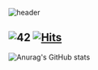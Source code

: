 ![header](https://capsule-render.vercel.app/api?type=Waving&color=gradient&customColorList=3&height=300&text=Hi%20there,%20I'm%20Soobin%20Kim!%20👋&section=header&fontSize=60&reversal=false)


![42](https://badgen.net/badge/Born2Code/skim/yellow?cache=86400&icon=https://meta.intra.42.fr/assets/42_logo-7dfc9110a5319a308863b96bda33cea995046d1731cebb735e41b16255106c12.svg) [![Hits](https://hits.seeyoufarm.com/api/count/incr/badge.svg?url=https%3A%2F%2Fgithub.com%2Fgjbae1212%2Fhit-counter&count_bg=%237EAA7A&title_bg=%23555555&icon=&icon_color=%23E7E7E7&title=hits&edge_flat=false)](https://hits.seeyoufarm.com)
---

![Anurag's GitHub stats](https://github-readme-stats.vercel.app/api?username=subin195-09&count_private=true&show_icons=true&theme=vue-dark)

